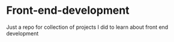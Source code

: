 # Front-end-development
Just a repo for collection of projects I did to learn about front end development

